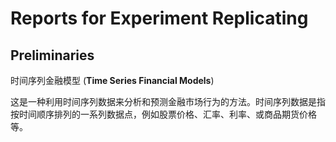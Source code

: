 # Reports for Experiment Replicating

## Preliminaries

时间序列金融模型 (**Time Series Financial Models**)

这是一种利用时间序列数据来分析和预测金融市场行为的方法。时间序列数据是指按时间顺序排列的一系列数据点，例如股票价格、汇率、利率、或商品期货价格等。


